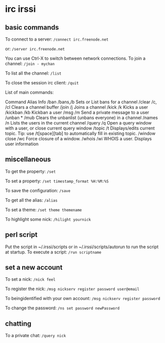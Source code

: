 
#  irc irssi


## basic commands

To connect to a server:
`/connect irc.freenode.net`

or:
`/server irc.freenode.net`

You can use Ctrl-X to switch between network connections.
To join a channel:
`/join - mychan`

To list all the channel:
`/list`

To close the session irc client:
`/quit`


List of main commands:

Command     Alias     Info
/ban        /bans,/b  Sets or List bans for a channel
/clear      /c, /cl   Clears a channel buffer
/join       /j        Joins a channel
/kick       /k        Kicks a user
/kickban    /kb       Kickban a user
/msg        /m        Send a private message to a user
/unban *    /mub      Clears the unbanlist (unbans everyone) in a channel
/names      /n        Lists the users in the current channel
/query      /q        Open a query window with a user, or close current query window
/topic      /t        Displays/edits current topic. Tip: use /t[space][tab] to automatically fill in existing topic.
/window close   /wc     Force closure of a window.
/whois  /wi     WHOIS a user. Displays user information



## miscellaneous

To get the property:
`/set`

To set a property:
`/set timestamp_format %H:%M:%S`

To save the configuration:
`/save`

To get all the alias:
`/alias`

To set a theme:
`/set theme themename`

To highlight some nick:
`/hilight yournick`




## perl script

Put the script in ~/.irssi/scripts or in ~/.irssi/scripts/autorun to run the script at startup.
To execute a script:
`/run scriptname`




## set a new account

To set a nick:
`/nick feel`

To register the nick:
`/msg nickserv register password user@email`

To beingidentified with your own account:
`/msg nickserv register password`

To change the password:
`/ns set password newPassword`




## chatting

To a private chat:
`/query nick`





